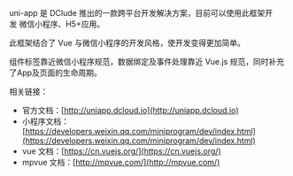 uni-app 是 DClude 推出的一款跨平台开发解决方案，目前可以使用此框架开发 微信小程序、H5+应用。

此框架结合了 Vue 与微信小程序的开发风格，使开发变得更加简单。

组件标签靠近微信小程序规范，数据绑定及事件处理靠近 Vue.js 规范，同时补充了App及页面的生命周期。

相关链接：

- 官方文档：[http://uniapp.dcloud.io](http://uniapp.dcloud.io)
- 小程序文档：[https://developers.weixin.qq.com/miniprogram/dev/index.html](https://developers.weixin.qq.com/miniprogram/dev/index.html)
- vue 文档：[https://cn.vuejs.org/](https://cn.vuejs.org/)
- mpvue 文档：[http://mpvue.com/](http://mpvue.com/)



